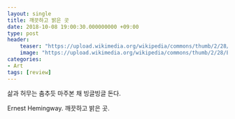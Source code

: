 ```yaml
---
layout: single
title: 깨끗하고 밝은 곳
date: 2018-10-08 19:00:30.000000000 +09:00
type: post
header:
    teaser: "https://upload.wikimedia.org/wikipedia/commons/thumb/2/28/ErnestHemingway.jpg/192px-ErnestHemingway.jpg"
    image: "https://upload.wikimedia.org/wikipedia/commons/thumb/2/28/ErnestHemingway.jpg/192px-ErnestHemingway.jpg"
categories:
- Art
tags: [review]
---
```


삶과 허무는 춤추듯 마주본 채 빙글빙글 돈다.

Ernest Hemingway. 깨끗하고 밝은 곳.

